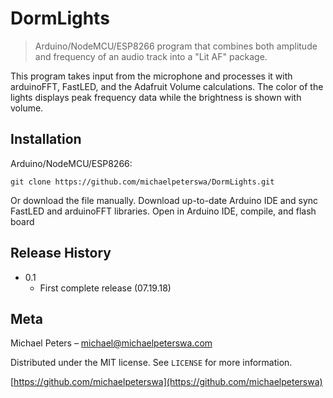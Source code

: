 # DormLights
> Arduino/NodeMCU/ESP8266 program that combines both amplitude and frequency of an audio track into a "Lit AF" package.

This program takes input from the microphone and processes it with arduinoFFT, FastLED, and the Adafruit Volume calculations. The color of the lights displays peak frequency data while the brightness is shown with volume.

## Installation

Arduino/NodeMCU/ESP8266:

```
git clone https://github.com/michaelpeterswa/DormLights.git
```
Or download the file manually.
Download up-to-date Arduino IDE and sync FastLED and arduinoFFT libraries.
Open in Arduino IDE, compile, and flash board

## Release History

* 0.1
    * First complete release (07.19.18)

## Meta

Michael Peters – michael@michaelpeterswa.com

Distributed under the MIT license. See ``LICENSE`` for more information.

[https://github.com/michaelpeterswa](https://github.com/michaelpeterswa)
